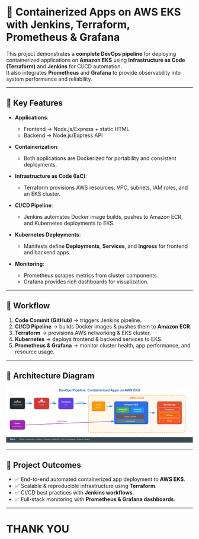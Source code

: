 # 🚀 Containerized Apps on AWS EKS with Jenkins, Terraform, Prometheus & Grafana  

This project demonstrates a **complete DevOps pipeline** for deploying containerized applications on **Amazon EKS** using **Infrastructure as Code (Terraform)** and **Jenkins** for CI/CD automation.  
It also integrates **Prometheus** and **Grafana** to provide observability into system performance and reliability.  

---

## 🔹 Key Features  

- **Applications**:  
  - Frontend → Node.js/Express + static HTML  
  - Backend → Node.js/Express API  

- **Containerization**:  
  - Both applications are Dockerized for portability and consistent deployments.  

- **Infrastructure as Code (IaC)**:  
  - Terraform provisions AWS resources: VPC, subnets, IAM roles, and an EKS cluster.  

- **CI/CD Pipeline**:  
  - Jenkins automates Docker image builds, pushes to Amazon ECR, and Kubernetes deployments to EKS.  

- **Kubernetes Deployments**:  
  - Manifests define **Deployments**, **Services**, and **Ingress** for frontend and backend apps.  

- **Monitoring**:  
  - Prometheus scrapes metrics from cluster components.  
  - Grafana provides rich dashboards for visualization.  

---

## 🔹 Workflow  

1. **Code Commit (GitHub)** → triggers Jenkins pipeline.  
2. **CI/CD Pipeline** → builds Docker images & pushes them to **Amazon ECR**.  
3. **Terraform** → provisions AWS networking & EKS cluster.  
4. **Kubernetes** → deploys frontend & backend services to EKS.  
5. **Prometheus & Grafana** → monitor cluster health, app performance, and resource usage.  

---

## 🔹 Architecture Diagram  
 

![Architecture Diagram](./diagram/devops_eks_diagram.jpg)  


---

## 🔹 Project Outcomes  

- ✅ End-to-end automated containerized app deployment to **AWS EKS**.  
- ✅ Scalable & reproducible infrastructure using **Terraform**.  
- ✅ CI/CD best practices with **Jenkins workflows**.  
- ✅ Full-stack monitoring with **Prometheus & Grafana dashboards**.  

---
# THANK YOU 
